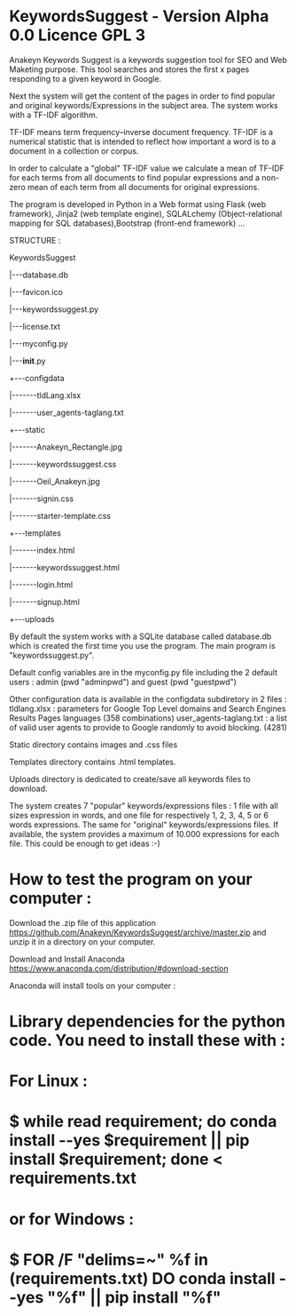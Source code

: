 # KeywordsSuggest - Version Alpha 0.0 Licence GPL 3
Anakeyn Keywords Suggest is a keywords suggestion tool for SEO and Web Maketing purpose.
This tool searches and stores the first x pages responding to a given keyword in Google. 

Next the system will get the content of the pages in order to find popular and original  keywords/Expressions 
in the subject area. The system works  with a TF-IDF  algorithm.

TF-IDF means term frequency–inverse document frequency. TF-IDF is a numerical statistic that is intended to reflect 
how important a word is to a document in a collection or corpus.

In order to calculate a "global" TF-IDF value we calculate a mean of TF-IDF for each terms from all documents to 
find popular expressions and a non-zero mean of each term from all documents for original expressions.

The program is developed in Python in a Web format using Flask (web framework), Jinja2 (web template engine), 
SQLALchemy (Object-relational mapping for SQL databases),Bootstrap (front-end framework) ...

STRUCTURE :

KeywordsSuggest

|---database.db

|---favicon.ico

|---keywordssuggest.py

|---license.txt

|---myconfig.py

|---__init__.py


+---configdata

|-------tldLang.xlsx

|-------user_agents-taglang.txt



+---static

|-------Anakeyn_Rectangle.jpg

|-------keywordssuggest.css

|-------Oeil_Anakeyn.jpg

|-------signin.css

|-------starter-template.css



+---templates

|-------index.html

|-------keywordssuggest.html

|-------login.html

|-------signup.html
   

+---uploads


By default the system works with a SQLite database called database.db which is created the first time you use the program.
The main program is "keywordssuggest.py".

Default config variables are in the myconfig.py file including the 2 default users : admin (pwd "adminpwd") 
and guest (pwd "guestpwd")

Other configuration data is available in the configdata subdiretory in 2 files :
tldlang.xlsx : parameters for Google Top Level domains and Search Engines Results Pages languages (358 combinations)
user_agents-taglang.txt :  a list of valid user agents to provide to Google randomly to avoid blocking. (4281)

Static directory contains images and .css files

Templates directory contains .html templates.

Uploads directory is dedicated to create/save all keywords files to download.

The system creates 7 "popular" keywords/expressions files : 1 file with all sizes expression in words, 
and one file for respectively 1, 2, 3, 4, 5 or 6 words expressions.
The same for "original"  keywords/expressions files. 
If available, the system provides a maximum of 10.000 expressions for each file. This could be enough to get ideas :-) 


# How to test the program on your computer :
  
Download the .zip file of this application https://github.com/Anakeyn/KeywordsSuggest/archive/master.zip and unzip it in a directory on your computer.

Download and Install Anaconda https://www.anaconda.com/distribution/#download-section

Anaconda will install tools on your computer :






# Library dependencies for the python code.  You need to install these with :
# For Linux :
# $ while read requirement; do conda install --yes $requirement || pip install $requirement; done < requirements.txt
# or for Windows :
# $ FOR /F "delims=~" %f in (requirements.txt) DO conda install --yes "%f" || pip install "%f"


